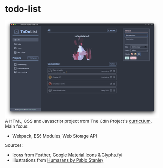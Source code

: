 # todo-list
![Site preview](./site-preview.png)
A HTML, CSS and Javascript project from The Odin Project's [curriculum](https://www.theodinproject.com/lessons/node-path-javascript-todo-list). Main focus:
* Webpack, ES6 Modules, Web Storage API

Sources:
* Icons from [Feather](https://feathericons.com/), [Google Material Icons](https://fonts.google.com/icons?icon.set=Material+Icons) & [Glyphs.fyi](https://glyphs.fyi/)
* Illustrations from [Humaaans by Pablo Stanley](https://www.humaaans.com/)